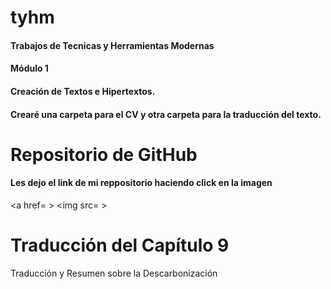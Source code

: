 # tyhm
#### Trabajos de Tecnicas y Herramientas Modernas <br>
#### Módulo 1 <br>
#### Creación de Textos e Hipertextos.<br>
#### Crearé una carpeta para el CV y otra carpeta para la traducción del texto.


# Repositorio de GitHub
#### Les dejo el link de mi reppositorio haciendo click en la imagen
<a href=  >
<img src=   >
</a>

# Traducción del Capítulo 9
<p>Traducción y Resumen sobre la Descarbonización</p>
<a href=  >
<img src=   >
</a>
